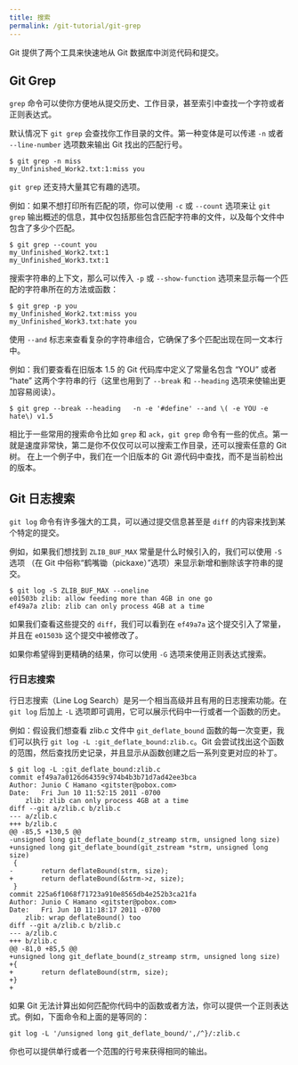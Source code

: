 ```yaml
---
title: 搜索
permalink: /git-tutorial/git-grep
---
```


Git 提供了两个工具来快速地从 Git 数据库中浏览代码和提交。

## Git Grep

`grep` 命令可以使你方便地从提交历史、工作目录，甚至索引中查找一个字符或者正则表达式。

默认情况下 `git grep` 会查找你工作目录的文件。第一种变体是可以传递 `-n` 或者 `--line-number` 选项数来输出 Git 找出的匹配行号。

```shell
$ git grep -n miss
my_Unfinished_Work2.txt:1:miss you
```

`git grep` 还支持大量其它有趣的选项。

例如：如果不想打印所有匹配的项，你可以使用 `-c` 或 `--count` 选项来让 `git grep` 输出概述的信息，其中仅包括那些包含匹配字符串的文件，以及每个文件中包含了多少个匹配。

```shell
$ git grep --count you
my_Unfinished_Work2.txt:1
my_Unfinished_Work3.txt:1
```

搜索字符串的上下文，那么可以传入 `-p` 或 `--show-function` 选项来显示每一个匹配的字符串所在的方法或函数：

```shell
$ git grep -p you
my_Unfinished_Work2.txt:miss you
my_Unfinished_Work3.txt:hate you
```

使用 `--and` 标志来查看复杂的字符串组合，它确保了多个匹配出现在同一文本行中。

例如：我们要查看在旧版本 1.5 的 Git 代码库中定义了常量名包含 “YOU” 或者 “hate” 这两个字符串的行（这里也用到了 `--break` 和 `--heading` 选项来使输出更加容易阅读）。

```shell
$ git grep --break --heading   -n -e '#define' --and \( -e YOU -e hate\) v1.5
```

相比于一些常用的搜索命令比如 `grep` 和 `ack`，`git grep` 命令有一些的优点。第一就是速度非常快，第二是你不仅仅可以可以搜索工作目录，还可以搜索任意的 Git 树。 在上一个例子中，我们在一个旧版本的 Git 源代码中查找，而不是当前检出的版本。

## Git 日志搜索

`git log` 命令有许多强大的工具，可以通过提交信息甚至是 `diff` 的内容来找到某个特定的提交。

例如，如果我们想找到 `ZLIB_BUF_MAX` 常量是什么时候引入的，我们可以使用 `-S` 选项 （在 Git 中俗称“鹤嘴锄（pickaxe）”选项）来显示新增和删除该字符串的提交。

```shell
$ git log -S ZLIB_BUF_MAX --oneline
e01503b zlib: allow feeding more than 4GB in one go
ef49a7a zlib: zlib can only process 4GB at a time
```

如果我们查看这些提交的 `diff`，我们可以看到在 `ef49a7a` 这个提交引入了常量，并且在 `e01503b` 这个提交中被修改了。

如果你希望得到更精确的结果，你可以使用 `-G` 选项来使用正则表达式搜索。

### 行日志搜索

行日志搜索（Line Log Search）是另一个相当高级并且有用的日志搜索功能。在 `git log` 后加上 `-L` 选项即可调用，它可以展示代码中一行或者一个函数的历史。

例如：假设我们想查看 zlib.c 文件中 `git_deflate_bound` 函数的每一次变更，我们可以执行 `git log -L :git_deflate_bound:zlib.c`。Git 会尝试找出这个函数的范围，然后查找历史记录，并且显示从函数创建之后一系列变更对应的补丁。

```shell
$ git log -L :git_deflate_bound:zlib.c
commit ef49a7a0126d64359c974b4b3b71d7ad42ee3bca
Author: Junio C Hamano <gitster@pobox.com>
Date:   Fri Jun 10 11:52:15 2011 -0700
    zlib: zlib can only process 4GB at a time
diff --git a/zlib.c b/zlib.c
--- a/zlib.c
+++ b/zlib.c
@@ -85,5 +130,5 @@
-unsigned long git_deflate_bound(z_streamp strm, unsigned long size)
+unsigned long git_deflate_bound(git_zstream *strm, unsigned long size)
 {
-       return deflateBound(strm, size);
+       return deflateBound(&strm->z, size);
 }
commit 225a6f1068f71723a910e8565db4e252b3ca21fa
Author: Junio C Hamano <gitster@pobox.com>
Date:   Fri Jun 10 11:18:17 2011 -0700
    zlib: wrap deflateBound() too
diff --git a/zlib.c b/zlib.c
--- a/zlib.c
+++ b/zlib.c
@@ -81,0 +85,5 @@
+unsigned long git_deflate_bound(z_streamp strm, unsigned long size)
+{
+       return deflateBound(strm, size);
+}
+
```

如果 Git 无法计算出如何匹配你代码中的函数或者方法，你可以提供一个正则表达式。例如，下面命令和上面的是等同的：

```shell
git log -L '/unsigned long git_deflate_bound/',/^}/:zlib.c
```

你也可以提供单行或者一个范围的行号来获得相同的输出。

